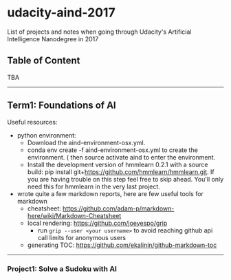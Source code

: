 # udacity-aind-2017
List of projects and notes when going through Udacity's Artificial Intelligence Nanodegree in 2017

## Table of Content

TBA


---
## Term1: Foundations of AI

Useful resources:
* python environment: 
  * Download the aind-environment-osx.yml.
  * conda env create -f aind-environment-osx.yml to create the environment.
  ( then source activate aind to enter the environment.
  * Install the development version of hmmlearn 0.2.1 with a source build: pip install git+https://github.com/hmmlearn/hmmlearn.git. If you are having trouble on this step feel free to skip ahead. You'll only need this for hmmlearn in the very last project.
* wrote quite a few markdown reports, here are few useful tools for markdown
  * cheatsheet: https://github.com/adam-p/markdown-here/wiki/Markdown-Cheatsheet
  * local rendering: https://github.com/joeyespo/grip
    * run ```grip --user <your username>``` to avoid reaching github api call limits for anonymous users
  * generating TOC: https://github.com/ekalinin/github-markdown-toc

---
### Project1: Solve a Sudoku with AI


